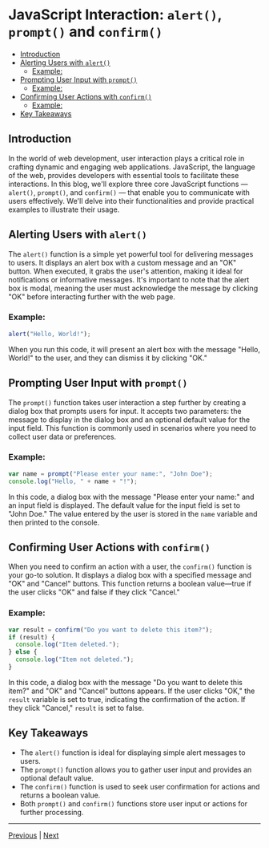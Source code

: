 <!-- omit in toc -->
# JavaScript Interaction: `alert()`, `prompt()` and `confirm()`

- [Introduction](#introduction)
- [Alerting Users with `alert()`](#alerting-users-with-alert)
  - [Example:](#example)
- [Prompting User Input with `prompt()`](#prompting-user-input-with-prompt)
  - [Example:](#example-1)
- [Confirming User Actions with `confirm()`](#confirming-user-actions-with-confirm)
  - [Example:](#example-2)
- [Key Takeaways](#key-takeaways)


## Introduction

In the world of web development, user interaction plays a critical role in crafting dynamic and engaging web applications. JavaScript, the language of the web, provides developers with essential tools to facilitate these interactions. In this blog, we'll explore three core JavaScript functions — `alert()`, `prompt()`, and `confirm()` — that enable you to communicate with users effectively. We'll delve into their functionalities and provide practical examples to illustrate their usage.

## Alerting Users with `alert()`

The `alert()` function is a simple yet powerful tool for delivering messages to users. It displays an alert box with a custom message and an "OK" button. When executed, it grabs the user's attention, making it ideal for notifications or informative messages. It's important to note that the alert box is modal, meaning the user must acknowledge the message by clicking "OK" before interacting further with the web page.

### Example:
```javascript
alert("Hello, World!");
```
When you run this code, it will present an alert box with the message "Hello, World!" to the user, and they can dismiss it by clicking "OK."

## Prompting User Input with `prompt()`

The `prompt()` function takes user interaction a step further by creating a dialog box that prompts users for input. It accepts two parameters: the message to display in the dialog box and an optional default value for the input field. This function is commonly used in scenarios where you need to collect user data or preferences.

### Example:
```javascript
var name = prompt("Please enter your name:", "John Doe");
console.log("Hello, " + name + "!");
```
In this code, a dialog box with the message "Please enter your name:" and an input field is displayed. The default value for the input field is set to "John Doe." The value entered by the user is stored in the `name` variable and then printed to the console.

## Confirming User Actions with `confirm()`

When you need to confirm an action with a user, the `confirm()` function is your go-to solution. It displays a dialog box with a specified message and "OK" and "Cancel" buttons. This function returns a boolean value—true if the user clicks "OK" and false if they click "Cancel."

### Example:
```javascript
var result = confirm("Do you want to delete this item?");
if (result) {
  console.log("Item deleted.");
} else {
  console.log("Item not deleted.");
}
```
In this code, a dialog box with the message "Do you want to delete this item?" and "OK" and "Cancel" buttons appears. If the user clicks "OK," the `result` variable is set to true, indicating the confirmation of the action. If they click "Cancel," `result` is set to false.

## Key Takeaways

- The `alert()` function is ideal for displaying simple alert messages to users.
- The `prompt()` function allows you to gather user input and provides an optional default value.
- The `confirm()` function is used to seek user confirmation for actions and returns a boolean value.
- Both `prompt()` and `confirm()` functions store user input or actions for further processing.

---

[Previous](./javaScript-data-types.md) | [Next](../JS_Operators/javascript-operators.md)
